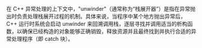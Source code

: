在 C++ 异常处理的上下文中，"unwinder"（通常称为“栈展开器”）是指在异常抛出时负责处理栈展开过程的机制。具体来说，当程序中某个地方抛出异常后，C++ 运行时系统会启动 unwinder 来回溯调用栈，逐层寻找并调用适当的析构函数，以确保已经构造的对象能够正确销毁，释放资源并且最终找到并执行合适的异常处理程序（即 catch 块）。
